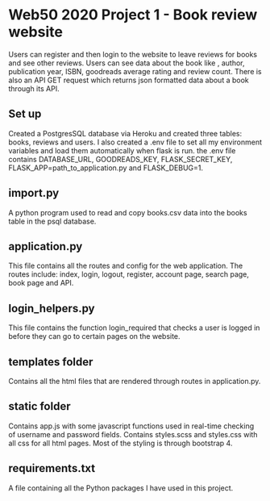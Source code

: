 # Web50 2020 Project 1 - Book review website

Users can register and then login to the website to leave reviews for books and see other reviews. Users can see data about the book like , author, publication year, ISBN, goodreads average rating and review count. There is also an API GET request which returns json formatted data about a book through its API.

## Set up

Created a PostgresSQL database via Heroku and created three tables: books, reviews and users.
I also created a .env file to set all my environment variables and load them automatically when flask is run.
the .env file contains DATABASE_URL, GOODREADS_KEY, FLASK_SECRET_KEY, FLASK_APP=path_to_application.py and FLASK_DEBUG=1.

## import.py

A python program used to read and copy books.csv data into the books table in the psql database.

## application.py

This file contains all the routes and config for the web application.
The routes include: index, login, logout, register, account page, search page, book page and API.

## login_helpers.py

This file contains the function login_required that checks a user is logged in before they can go to certain pages on the website.

## templates folder

Contains all the html files that are rendered through routes in application.py.

## static folder

Contains app.js with some javascript functions used in real-time checking of username and password fields.
Contains styles.scss and styles.css with all css for all html pages. Most of the styling is through bootstrap 4.

## requirements.txt

A file containing all the Python packages I have used in this project.
